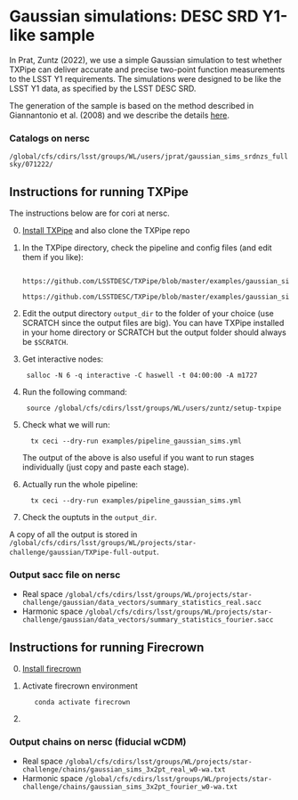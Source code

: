 # Gaussian simulations: DESC SRD Y1-like sample 

In Prat, Zuntz (2022), we use a simple Gaussian simulation to test whether TXPipe can deliver accurate and precise two-point function measurements to the LSST Y1 requirements. The simulations were designed to be like the LSST Y1 data, as specified by the LSST DESC SRD.

The generation of the sample is based on the method described in Giannantonio et al. (2008) and we describe the details [here]( https://github.com/LSSTDESC/star-challenge/tree/inference/gaussian-sims-srd-sample/generation).


### Catalogs on nersc

`/global/cfs/cdirs/lsst/groups/WL/users/jprat/gaussian_sims_srdnzs_fullsky/071222/`

## Instructions for running TXPipe

The instructions below are for cori at nersc. 

0. [Install TXPipe](https://github.com/LSSTDESC/star-challenge/tree/inference#txpipe) and also clone the TXPipe repo

1. In the TXPipe directory, check the pipeline and config files (and edit them if you like):

          https://github.com/LSSTDESC/TXPipe/blob/master/examples/gaussian_sims/pipeline_gaussian_sims.yml
          https://github.com/LSSTDESC/TXPipe/blob/master/examples/gaussian_sims/config.yml

2. Edit the output directory `output_dir` to the folder of your choice (use SCRATCH since the output files are big). 
   You can have TXPipe installed in your home directory or SCRATCH but the output folder should always be `$SCRATCH`. 

3. Get interactive nodes:

        salloc -N 6 -q interactive -C haswell -t 04:00:00 -A m1727
  
4. Run the following command:

        source /global/cfs/cdirs/lsst/groups/WL/users/zuntz/setup-txpipe

5. Check what we will run:

         tx ceci --dry-run examples/pipeline_gaussian_sims.yml

   The output of the above is also useful if you want to run stages individually (just copy and paste each stage).
    
6. Actually run the whole pipeline:

         tx ceci --dry-run examples/pipeline_gaussian_sims.yml

7. Check the ouptuts in the `output_dir`. 

A copy of all the output is stored in `/global/cfs/cdirs/lsst/groups/WL/projects/star-challenge/gaussian/TXPipe-full-output`. 

### Output sacc file on nersc

* Real space `/global/cfs/cdirs/lsst/groups/WL/projects/star-challenge/gaussian/data_vectors/summary_statistics_real.sacc`
* Harmonic space `/global/cfs/cdirs/lsst/groups/WL/projects/star-challenge/gaussian/data_vectors/summary_statistics_fourier.sacc`

## Instructions for running Firecrown

0. [Install firecrown](https://github.com/LSSTDESC/star-challenge/tree/inference#firecrown)

1. Activate firecrown environment
          
          conda activate firecrown

2. 

### Output chains on nersc (fiducial wCDM)

* Real space `/global/cfs/cdirs/lsst/groups/WL/projects/star-challenge/chains/gaussian_sims_3x2pt_real_w0-wa.txt`
* Harmonic space `/global/cfs/cdirs/lsst/groups/WL/projects/star-challenge/chains/gaussian_sims_3x2pt_fourier_w0-wa.txt`

